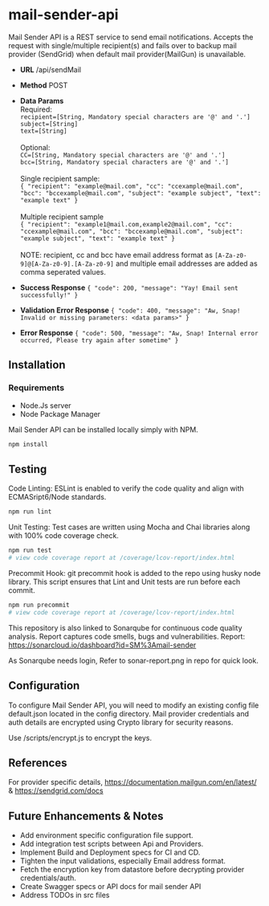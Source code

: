 # mail-sender-api

Mail Sender API is a REST service to send email notifications. 
Accepts the request with single/multiple recipient(s) and fails over to backup mail provider (SendGrid) when default mail provider(MailGun) is unavailable.

* **URL**
/api/sendMail

* **Method**
POST

* **Data Params**
<br />Required:<br />
`recipient=[String, Mandatory special characters are '@' and '.']`<br />
`subject=[String]`<br />
`text=[String]`<br /><br />
Optional:<br />
`CC=[String, Mandatory special characters are '@' and '.']`<br />
`bcc=[String, Mandatory special characters are '@' and '.']`<br /><br />
Single recipient sample: <br />
`{
    "recipient": "example@mail.com",
    "cc": "ccexample@mail.com",
    "bcc": "bccexample@mail.com",
    "subject": "example subject",
	"text": "example text"
}`
<br /><br />Multiple recipient sample<br />
`{
    "recipient": "example1@mail.com,example2@mail.com",
    "cc": "ccexample@mail.com",
    "bcc": "bccexample@mail.com",
    "subject": "example subject",
	"text": "example text"
}`
<br /><br />NOTE: recipient, cc and bcc have email address format as `[A-Za-z0-9]@[A-Za-z0-9].[A-Za-z0-9]` and multiple email addresses are added as comma seperated values.

* **Success Response**
`{
    "code": 200,
    "message": "Yay! Email sent successfully!"
}`

* **Validation Error Response**
`{
    "code": 400,
    "message": "Aw, Snap! Invalid or missing parameters: <data params>"
}`

* **Error Response**
`{
    "code": 500,
    "message": "Aw, Snap! Internal error occurred, Please try again after sometime"
}`

## Installation
### Requirements
* Node.Js server
* Node Package Manager

Mail Sender API can be installed locally simply with NPM.
```bash
npm install
```

## Testing
Code Linting: ESLint is enabled to verify the code quality and align with ECMASript6/Node standards.
```bash
npm run lint
```

Unit Testing: Test cases are written using Mocha and Chai libraries along with 100% code coverage check.
```bash
npm run test
# view code coverage report at /coverage/lcov-report/index.html
```

Precommit Hook: git precommit hook is added to the repo using husky node library. This script ensures that Lint and Unit tests are run before each commit.
```bash
npm run precommit
# view code coverage report at /coverage/lcov-report/index.html
```

This repository is also linked to Sonarqube for continuous code quality analysis. Report captures code smells, bugs and vulnerabilities.
Report: https://sonarcloud.io/dashboard?id=SM%3Amail-sender

As Sonarqube needs login, Refer to sonar-report.png in repo for quick look.

## Configuration
To configure Mail Sender API, you will need to modify an existing config file default.json located in the config directory.
Mail provider credentials and auth details are encrypted using Crypto library for security reasons.

Use /scripts/encrypt.js to encrypt the keys.

## References
For provider specific details, https://documentation.mailgun.com/en/latest/ &
https://sendgrid.com/docs<br />

## Future Enhancements & Notes
* Add environment specific configuration file support.
* Add integration test scripts between Api and Providers.
* Implement Build and Deployment specs for CI and CD.
* Tighten the input validations, especially Email address format.
* Fetch the encryption key from datastore before decrypting provider credentials/auth.
* Create Swagger specs or API docs for mail sender API
* Address TODOs in src files
